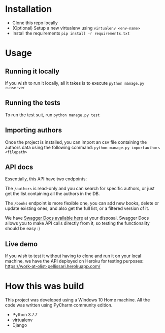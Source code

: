 # Installation
- Clone this repo locally
- (Optional) Setup a new virtualenv using `virtualenv <env-name>`
- Install the requirements `pip install -r requirements.txt`
# Usage
## Running it locally
If you wish to run it locally, all it takes is to execute `python manage.py runserver`
## Running the tests
To run the test suit, run `python manage.py test`
## Importing authors
Once the project is installed, you can import an csv file containing the authors data using the following command:
``python manage.py importauthors <filepath>``
## API docs
Essentially, this API have two endpoints: 

The `/authors` is read-only and you can search for specific authors, or just get the list containing all the
authors in the DB.

The `/books` endpoint is more flexible one, you can add new books, delete or update existing ones, and also get
the full list, or a filtered version of it. 

We have [Swagger Docs available here](https://work-at-olist-pellissari.herokuapp.com/docs/) at your disposal. 
Swagger Docs allows you to make API calls directly from it, so testing the functionality should be easy :)
## Live demo
If you wish to test it without having to clone and run it on your local machine, we have the API deployed
on Heroku for testing purposes:  https://work-at-olist-pellissari.herokuapp.com/

# How this was build
This project was developed using a Windows 10 Home machine. All the code was written using PyCharm community 
edition.
- Python 3.7.7
- virtualenv
- Django

